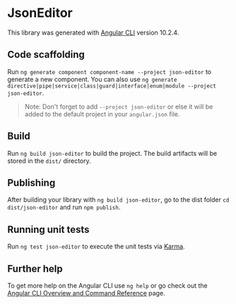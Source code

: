 # JsonEditor

This library was generated with [Angular CLI](https://github.com/angular/angular-cli) version 10.2.4.

## Code scaffolding

Run `ng generate component component-name --project json-editor` to generate a new component. You can also use `ng generate directive|pipe|service|class|guard|interface|enum|module --project json-editor`.
> Note: Don't forget to add `--project json-editor` or else it will be added to the default project in your `angular.json` file. 

## Build

Run `ng build json-editor` to build the project. The build artifacts will be stored in the `dist/` directory.

## Publishing

After building your library with `ng build json-editor`, go to the dist folder `cd dist/json-editor` and run `npm publish`.

## Running unit tests

Run `ng test json-editor` to execute the unit tests via [Karma](https://karma-runner.github.io).

## Further help

To get more help on the Angular CLI use `ng help` or go check out the [Angular CLI Overview and Command Reference](https://angular.io/cli) page.
